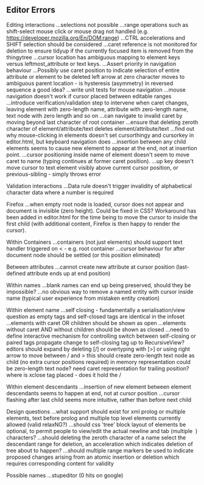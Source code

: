 Editor Errors
-------------

Editing interactions
...selections not possible
	...range operations such as shift-select mouse click or mouse drag not handled (e.g. https://developer.mozilla.org/En/DOM:range)
	...CTRL accelerations and SHIFT selection should be considered
...caret reference is not monitored for deletion to ensure tidyup if the currently focused item is removed from the thingytree
...cursor location has ambiguous mapping to element keys versus leftmost_attribute or text keys. 
	...Assert priority in navigation behaviour
	...Possibly use caret position to indicate selection of entire attribute or element to be deleted
   left arrow at zero character moves to ambiguous parent location - is hysteresis (asymmetry) in reversed sequence a good idea?
...write unit tests for mouse navigation
...mouse navigation doesn't work if cursor placed between editable ranges
...introduce verification/validation step to intervene when caret changes, leaving element with zero-length name, attribute with zero-length name, text node with zero length and so on
...can navigate to invalid caret by moving beyond last character of root container
...ensure that deleting zeroth character of element/attribute/text deletes element/attribute/text
...find out why mouse-clicking in elements doesn't set cursorthingy and cursorkey in editor.html, but keyboard navigation does 
...insertion between any child elements seems to cause new element to appear at the end, not at insertion point.
...cursor positioning inside name of element doesn't seem to move caret to name (typing continues at former caret position).
...up key doesn't move cursor to text element visibly above current cursor position, or previous-sibling - simply throws error


Validation interactions
...Data rule doesn't trigger invalidity of alphabetical character data where a number is required

Firefox
...when empty root node is loaded, cursor does not appear and document is invisible (zero height). Could be fixed in CSS? Workaround has been added in editor.html for the time being to move the cursor to inside the first child (with additional content, Firefox is then happy to render the cursor).


Within Containers
...containers (not just elements) should support text handler triggered on < - e.g. root container
...cursor behaviour for after document node should be settled (or this position eliminated)

Between attributes
...cannot create new attribute at cursor position (last-defined attribute ends up at end position)

Within names
...blank names can end up being preserved, should they be impossible?
...no obvious way to remove a named entity with cursor inside name (typical user experience from mistaken entity creation)

Within element name 
...self closing - fundamentally a serialisation/view question as empty tags and self-closed tags are identical in the infoset
	...elements with caret OR children should be shown as open
	...elements without caret AND without children should be shown as closed 
	...need to define interactive mechanism for controlling switch between self-closing or paired tags
		propagate change to self-closing tag up to RecursiveView?
		editors should expand by deleting [/] or overtyping with [>] or using right arrow to move between / and >
		this should create zero-length text node as child (no extra cursor positions required) 
		in memory representation could be zero-length text node?
		need caret representation for trailing position?
		where is xclose tag placed - does it hold the /  

Within element descendants
...insertion of new element between element descendants seems to happen at end, not at cursor position
...cursor flashing after last child seems more intuitive, rather than before next child

Design questions
...what support should exist for xml prolog or multiple elements, text before prolog and multiple top level elements currently allowed (valid relaxNG?) 
...should css 'tree' block layout of elements be optional, to permit people to view/edit the actual newline and tab (multiple &nbsp;) characters?
...should deleting the zeroth character of a name select the descendant range for deletion, an acceleration which indicates deletion of tree about to happen?
...should multiple range markers be used to indicate proposed changes arising from an atomic insertion or deletion which requires corresponding content for validity

Possible names
...stupeditor (0 hits on google)
